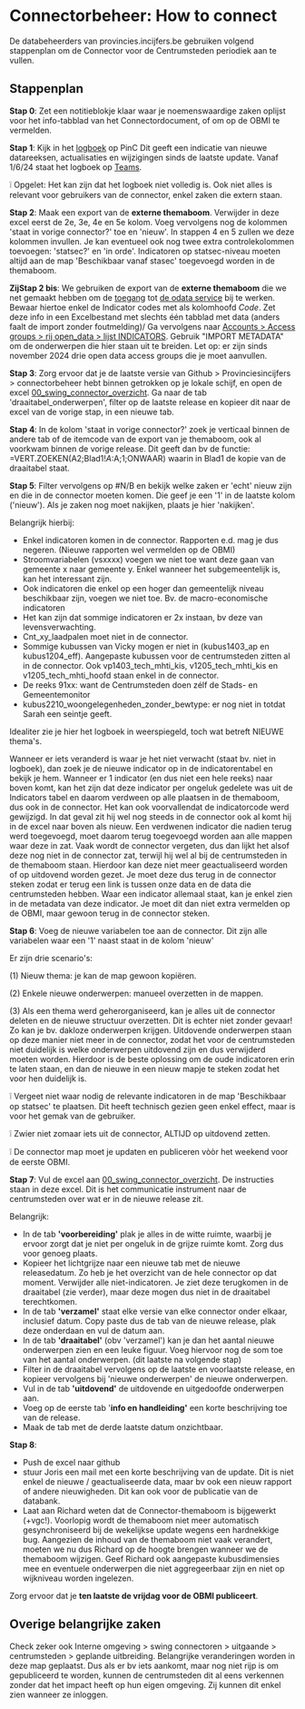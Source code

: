 # Connectorbeheer: How to connect

De databeheerders van provincies.incijfers.be gebruiken volgend stappenplan om de Connector voor de Centrumsteden periodiek aan te vullen.

## Stappenplan 

**Stap 0**: Zet een notitieblokje klaar waar je noemenswaardige zaken oplijst voor het info-tabblad van het Connectordocument, of om op de OBMI te vermelden.

**Stap 1**: Kijk in het [logboek](https://provincies.incijfers.be/admin/jive/Report/Edit/logboek) op PinC Dit geeft een indicatie van nieuwe datareeksen, actualisaties en wijzigingen sinds de laatste update. Vanaf 1/6/24 staat het logboek op [Teams](https://vlbr.sharepoint.com/:x:/r/teams/DA-Interprovincialewerking/Gedeelde%20documenten/General/2024%20LOGBOEK%20vanaf%20juni%202024.xlsx?d=w5635d830d5fe4aacbf95c83d7e401f66&csf=1&web=1&e=SihwfP).

:grey_exclamation: Opgelet: Het kan zijn dat het logboek niet volledig is. Ook niet alles is relevant voor gebruikers van de connector, enkel zaken die extern staan.

**Stap 2**: Maak een export van de **externe themaboom**. Verwijder in deze excel eerst de 2e, 3e, 4e en 5e kolom. Voeg vervolgens nog de kolommen 'staat in vorige connector?' toe en 'nieuw'. In stappen 4 en 5 zullen we deze kolommen invullen. Je kan eventueel ook nog twee extra controlekolommen toevoegen: 'statsec?' en 'in orde'. Indicatoren op statsec-niveau moeten altijd aan de map 'Beschikbaar vanaf stasec' toegevoegd worden in de themaboom. 

**ZijStap 2 bis**: We gebruiken de export van de **externe themaboom** die we net gemaakt hebben om de [toegang](https://github.com/provinciesincijfers/JiveDocumentation/blob/master/05.%20Themaboom%20-%20Toegang%20beheren/Toegangs-%20en%20gebruikersgroepen.md#themaboom-en-toegangsgroepen) tot [de odata service](https://provincies.incijfers.be/databank/report/?id=achter_de_schermen) bij te werken. Bewaar hiertoe enkel de Indicator codes met als kolomhoofd *Code*. Zet deze info in een Excelbestand met slechts één tabblad met data (anders faalt de import zonder foutmelding)/ Ga vervolgens naar [Accounts > Access groups > rij open_data > lijst INDICATORS](https://provincies.incijfers.be/admin/studio/Table/DetailItemGrid?TableName=AccessGroupItem&ParentKey=AccessGroupCode&ParentCode=9&ParentTable=AccessGroup&ItemKey=V). Gebruik "IMPORT METADATA" om de onderwerpen die hier staan uit te breiden. Let op: er zijn sinds november 2024 drie open data access groups die je moet aanvullen. 

**Stap 3**: Zorg ervoor dat je de laatste versie van Github > Provinciesincijfers > connectorbeheer hebt binnen getrokken op je lokale schijf, en open de excel [00_swing_connector_overzicht](https://github.com/provinciesincijfers/connectorbeheer/blob/master/00_swing_connector_overzicht.xlsx). Ga naar de tab 'draaitabel_onderwerpen', filter op de laatste release en kopieer dit naar de excel van de vorige stap, in een nieuwe tab.

**Stap 4**: In de kolom 'staat in vorige connector?' zoek je verticaal binnen de andere tab of de itemcode van de export van je themaboom, ook al voorkwam binnen de vorige release. Dit geeft dan bv de functie: =VERT.ZOEKEN(A2;Blad1!$A:$A;1;ONWAAR) waarin in Blad1 de kopie van de draaitabel staat.

**Stap 5**: Filter vervolgens op #N/B en bekijk welke zaken er 'echt' nieuw zijn en die in de connector moeten komen. Die geef je een '1' in de laatste kolom ('nieuw'). Als je zaken nog moet nakijken, plaats je hier 'nakijken'.

Belangrijk hierbij:

- Enkel indicatoren komen in de connector. Rapporten e.d. mag je dus negeren. (Nieuwe rapporten wel vermelden op de OBMI)
- Stroomvariabelen (vsxxxx) voegen we niet toe want deze gaan van gemeente x naar gemeente y. Enkel wanneer het subgemeentelijk is, kan het interessant zijn.
- Ook indicatoren die enkel op een hoger dan gemeentelijk niveau beschikbaar zijn, voegen we niet toe. Bv. de macro-economische indicatoren
- Het kan zijn dat sommige indicatoren er 2x instaan, bv deze van levensverwachting.
- Cnt_xy_laadpalen moet niet in de connector.
- Sommige kubussen van Vicky mogen er niet in (kubus1403_ap en kubus1204_eff). Aangepaste kubussen voor de centrumsteden zitten al in de connector. Ook vp1403_tech_mhti_kis, v1205_tech_mhti_kis en v1205_tech_mhti_hoofd staan enkel in de connector.
- De reeks 91xx: want de Centrumsteden doen zélf de Stads- en Gemeentemonitor
- kubus2210_woongelegenheden_zonder_bewtype: er nog niet in totdat Sarah een seintje geeft.



Idealiter zie je hier het logboek in weerspiegeld, toch wat betreft NIEUWE thema's.

Wanneer er iets veranderd is waar je het niet verwacht (staat bv. niet in logboek), dan zoek je de nieuwe indicator op in de indicatorentabel en bekijk je hem. Wanneer er 1 indicator (en dus niet een hele reeks) naar boven komt, kan het zijn dat deze indicator per ongeluk gedelete was uit de Indicators tabel en daarom verdween op alle plaatsen in de themaboom, dus ook in de connector. Het kan ook voorvallendat de indicatorcode werd gewijzigd. In dat geval zit hij wel nog steeds in de connector ook al komt hij in de excel naar boven als nieuw. Een verdwenen indicator die nadien terug werd toegevoegd, moet daarom terug toegevoegd worden aan alle mappen waar deze in zat. Vaak wordt de connector vergeten, dus dan lijkt het alsof deze nog niet in de connector zat, terwijl hij wel al bij de centrumsteden in de themaboom staan. Hierdoor kan deze niet meer geactualiseerd worden of op uitdovend worden gezet. Je moet deze dus terug in de connector steken zodat er terug een link is tussen onze data en de data die centrumsteden hebben. Waar een indicator allemaal staat, kan je enkel zien in de metadata van deze indicator. Je moet dit dan niet extra vermelden op de OBMI, maar gewoon terug in de connector steken.



**Stap 6**: Voeg de nieuwe variabelen toe aan de connector. Dit zijn alle variabelen waar een '1' naast staat in de kolom 'nieuw'

Er zijn drie scenario's:

(1) Nieuw thema: je kan de map gewoon kopiëren.

(2) Enkele nieuwe onderwerpen: manueel overzetten in de mappen.

(3) Als een thema werd geherorganiseerd, kan je alles uit de connector deleten en de nieuwe structuur overzetten. Dit is echter niet zonder gevaar! Zo kan je bv. dakloze onderwerpen krijgen. Uitdovende onderwerpen staan op deze manier niet meer in de connector, zodat het voor de centrumsteden niet duidelijk is welke onderwerpen uitdovend zijn en dus verwijderd moeten worden. Hierdoor is de beste oplossing om de oude indicatoren erin te laten staan, en dan de nieuwe in een nieuw mapje te steken zodat het voor hen duidelijk is.

:grey_exclamation: Vergeet niet waar nodig de relevante indicatoren in de map 'Beschikbaar op statsec' te plaatsen. Dit heeft technisch gezien geen enkel effect, maar is voor het gemak van de gebruiker.

:grey_exclamation: Zwier niet zomaar iets uit de connector, ALTIJD op uitdovend zetten.

:grey_exclamation: De connector map moet je updaten en publiceren vòòr het weekend voor de eerste OBMI.

**Stap 7**: Vul de excel aan [00_swing_connector_overzicht](https://github.com/provinciesincijfers/connectorbeheer/blob/master/00_swing_connector_overzicht.xlsx). De instructies staan in deze excel. Dit is het communicatie instrument naar de centrumsteden over wat er in de nieuwe release zit.

Belangrijk:

- In de tab **'voorbereiding'** plak je alles in de witte ruimte, waarbij je ervoor zorgt dat je niet per ongeluk in de grijze ruimte komt. Zorg dus voor genoeg plaats.
- Kopieer het lichtgrijze naar een nieuwe tab met de nieuwe releasedatum. Zo heb je het overzicht van de hele connector op dat moment. Verwijder alle niet-indicatoren. Je ziet deze terugkomen in de draaitabel (zie verder), maar deze mogen dus niet in de draaitabel terechtkomen. 
- In de tab **'verzamel'** staat elke versie van elke connector onder elkaar, inclusief datum. Copy paste dus de tab van de nieuwe release, plak deze onderdaan en vul de datum aan.
- In de tab **'draaitabel'** (obv 'verzamel') kan je dan het aantal nieuwe onderwerpen zien en een leuke figuur. Voeg hiervoor nog de som toe van het aantal onderwerpen. (dit laatste na volgende stap)
- Filter in de draaitabel vervolgens op de laatste en voorlaatste release, en kopieer vervolgens bij 'nieuwe onderwerpen' de nieuwe onderwerpen.
- Vul in de tab **'uitdovend'** de uitdovende en uitgedoofde onderwerpen aan.
- Voeg op de eerste tab '**info en handleiding'** een korte beschrijving toe van de release.
- Maak de tab met de derde laatste datum onzichtbaar.

**Stap 8**: 
- Push de excel naar github
- stuur Joris een mail met een korte beschrijving van de update. Dit is niet enkel de nieuwe / geactualiseerde data, maar bv ook een nieuw rapport of andere nieuwigheden. Dit kan ook voor de publicatie van de databank.
- Laat aan Richard weten dat de Connector-themaboom is bijgewerkt (+vgc!). Voorlopig wordt de themaboom niet meer automatisch gesynchroniseerd bij de wekelijkse update wegens een hardnekkige bug. Aangezien de inhoud van de themaboom niet vaak verandert, moeten we nu dus Richard op de hoogte brengen wanneer we de themaboom wijzigen. Geef Richard ook aangepaste kubusdimensies mee en eventuele onderwerpen die niet aggregeerbaar zijn en niet op wijkniveau worden ingelezen. 

Zorg ervoor dat je **ten laatste de vrijdag voor de OBMI publiceert**. 

## Overige belangrijke zaken

Check zeker ook Interne omgeving > swing connectoren > uitgaande > centrumsteden > geplande uitbreiding. Belangrijke veranderingen worden in deze map geplaatst. Dus als er bv iets aankomt, maar nog niet rijp is om gepubliceerd te worden, kunnen de centrumsteden dit al eens verkennen zonder dat het impact heeft op hun eigen omgeving. Zij kunnen dit enkel zien wanneer ze inloggen.
